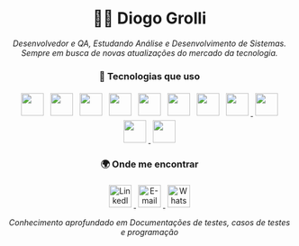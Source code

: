<h1 align="center">👨‍💻 Diogo Grolli</h1>

<p align="center">
  <i>Desenvolvedor e QA, Estudando Análise e Desenvolvimento de Sistemas.<br>
  Sempre em busca de novas atualizações do mercado da tecnologia.</i>
</p>

<div align="center">


### 🧠 Tecnologias que uso

<div align="center">
  <!-- Seus ícones com padding uniforme -->
  <a href="https://developer.mozilla.org/en-US/docs/Web/HTML" target="_blank"><img src="https://cdn.jsdelivr.net/gh/devicons/devicon/icons/html5/html5-original.svg" width="40" height="40" style="margin:4px;"/></a>
  <a href="https://developer.mozilla.org/en-US/docs/Web/CSS" target="_blank"><img src="https://cdn.jsdelivr.net/gh/devicons/devicon/icons/css3/css3-original.svg" width="40" height="40" style="margin:4px;"/></a>
  <a href="https://developer.mozilla.org/en-US/docs/Web/JavaScript" target="_blank"><img src="https://cdn.jsdelivr.net/gh/devicons/devicon/icons/javascript/javascript-original.svg" width="40" height="40" style="margin:4px;"/></a>
  <a href="https://reactjs.org/" target="_blank"><img src="https://cdn.jsdelivr.net/gh/devicons/devicon/icons/react/react-original.svg" width="40" height="40" style="margin:4px;"/></a>
  <a href="https://learn.microsoft.com/en-us/dotnet/csharp/" target="_blank"><img src="https://cdn.jsdelivr.net/gh/devicons/devicon/icons/csharp/csharp-original.svg" width="40" height="40" style="margin:4px;"/></a>
  <a href="https://nodejs.org/" target="_blank"><img src="https://cdn.jsdelivr.net/gh/devicons/devicon/icons/nodejs/nodejs-original.svg" width="40" height="40" style="margin:4px;"/></a>
  <a href="https://www.python.org/" target="_blank"><img src="https://cdn.jsdelivr.net/gh/devicons/devicon/icons/python/python-original.svg" width="40" height="40" style="margin:4px;"/></a>
<a href="https://www.mysql.com/" target="_blank">
  <img src="https://cdn.jsdelivr.net/gh/devicons/devicon/icons/mysql/mysql-original.svg" 
       width="40" height="40" style="margin:4px;"/>
</a>
<a href="https://flutter.dev/" target="_blank">
  <img src="https://cdn.jsdelivr.net/gh/devicons/devicon/icons/flutter/flutter-original.svg" 
       width="40" height="40" style="margin:4px;"/>
</a>
<a href="https://dart.dev/" target="_blank">
  <img src="https://cdn.jsdelivr.net/gh/devicons/devicon/icons/dart/dart-original.svg" 
       width="40" height="40" style="margin:4px;"/>
</a>
<a href="https://www.atlassian.com/software/jira" target="_blank">
  <img src="https://cdn.jsdelivr.net/gh/devicons/devicon/icons/jira/jira-original.svg" 
       width="40" height="40" style="margin:4px;"/>
</a>

### 🌍 Onde me encontrar

<div align="center">
  <a href="https://www.linkedin.com/in/diogo-yuri-grolli-1753ab305" target="_blank">
    <img src="https://cdn.jsdelivr.net/gh/devicons/devicon/icons/linkedin/linkedin-original.svg" width="40" height="40" style="margin:4px;" alt="LinkedIn" />
  </a>
  <a href="mailto:diogoyurigrolli@gmail.com" target="_blank">
    <img src="https://cdn.jsdelivr.net/gh/devicons/devicon/icons/google/google-original.svg" width="40" height="40" style="margin:4px;" alt="E-mail" />
  </a>
  <a href="https://wa.me/554998026871" target="_blank">
    <img src="https://upload.wikimedia.org/wikipedia/commons/6/6b/WhatsApp.svg" width="40" height="40" style="margin:4px;" alt="WhatsApp" />
  </a>
</div>

<p align="center"><i>
Conhecimento aprofundado em Documentações de testes, casos de testes e programação
</i></p>
